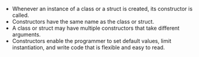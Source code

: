 - Whenever an instance of a class or a struct is created, its constructor is called. 
- Constructors have the same name as the class or struct.
- A class or struct may have multiple constructors that take different arguments. 
- Constructors enable the programmer to set default values, limit instantiation, and write code that is flexible and easy to read. 